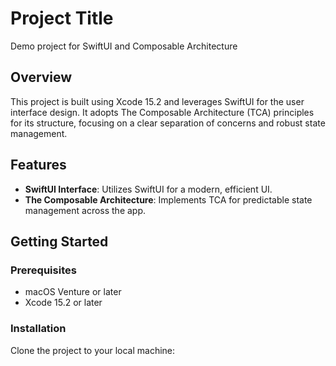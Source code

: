 # Project Title

Demo project for SwiftUI and Composable Architecture

## Overview

This project is built using Xcode 15.2 and leverages SwiftUI for the user interface design. It adopts The Composable Architecture (TCA) principles for its structure, focusing on a clear separation of concerns and robust state management.

## Features

- **SwiftUI Interface**: Utilizes SwiftUI for a modern, efficient UI.
- **The Composable Architecture**: Implements TCA for predictable state management across the app.

## Getting Started

### Prerequisites

- macOS Venture or later
- Xcode 15.2 or later

### Installation

Clone the project to your local machine:
